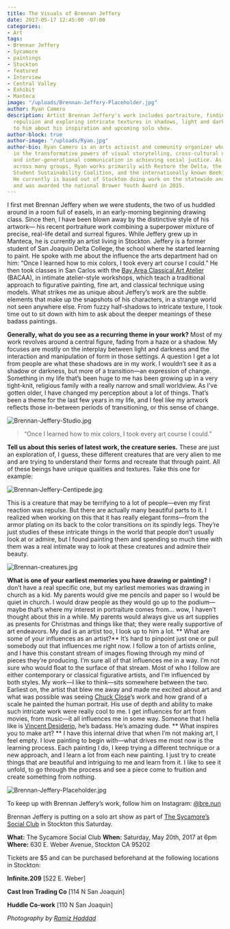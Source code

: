 ```yaml
---
title: The Visuals of Brennan Jeffery
date: 2017-05-17 12:45:00 -07:00
categories:
- Art
tags:
- Brennan Jeffery
- Sycamore
- paintings
- Stockton
- featured
- Interview
- Central Valley
- Exhibit
- Manteca
image: "/uploads/Brennan-Jeffery-Placeholder.jpg"
author: Ryan Camero
description: Artist Brennan Jeffery's work includes portraiture, finding beauty in
  repulsion and exploring intricate textures in shadows, light and darkness. We talk
  to him about his inspiration and upcoming solo show.
author-block: true
author-image: "/uploads/Ryan.jpg"
author-bio: Ryan Camero is an arts activist and community organizer who believes wholeheartedly
  in the transformative powers of visual storytelling, cross-cultural understanding,
  and inter-generational communication in achieving social justice. As a coalition-builder
  across many groups, Ryan works primarily with Restore the Delta, the statewide California
  Student Sustainability Coalition, and the internationally known Beehive Design Collective.
  He currently is based out of Stockton doing work on the statewide and national level
  and was awarded the national Brower Youth Award in 2015.
---
```


I first met Brennan Jeffery when we were students, the two of us huddled around in a room full of easels, in an early-morning beginning drawing class. Since then, I have been blown away by the distinctive style of his artwork— his recent portraiture work combining a superpower mixture of precise, real-life detail and surreal figures. While Jeffery grew up in Manteca, he is currently an artist living in Stockton. Jeffery is a former student of San Joaquin Delta College, the school where he started learning to paint. He spoke with me about the influence the arts department had on him: “Once I learned how to mix colors, I took every art course I could.” He then took classes in San Carlos with the [Bay Area Classical Art Atelier](http://www.bacaa.org/) (BACAA), in intimate atelier-style workshops, which teach a traditional approach to figurative painting, fine art, and classical technique using models. What strikes me as unique about Jeffery’s work are the subtle elements that make up the snapshots of his characters, in a strange world not seen anywhere else. From fuzzy half-shadows to intricate texture, I took time out to sit down with him to ask about the deeper meanings of these badass paintings.

**Generally, what do you see as a recurring theme in your work?**
Most of my work revolves around a central figure, fading from a haze or a shadow. My focuses are mostly on the interplay between light and darkness and the interaction and manipulation of form in those settings. A question I get a lot from people are what these shadows are in my work. I wouldn’t see it as a shadow or darkness, but more of a transition—an expression of change. Something in my life that’s been huge to me has been growing up in a very tight-knit, religious family with a really narrow and small worldview. As I’ve gotten older, I have changed my perception about a lot of things. That’s been a theme for the last few years in my life, and I feel like my artwork reflects those in-between periods of transitioning, or this sense of change.

![Brennan-Jeffery-Studio.jpg](/uploads/Brennan-Jeffery-Studio.jpg)

>“Once I learned how to mix colors, I took every art course I could.”

**Tell us about this series of latest work, the creature series.**
These are just an exploration of, I guess, these different creatures that are very alien to me and are trying to understand their forms and recreate that through paint. All of these beings have unique qualities and textures. Take this one for example: 

![Brennan-Jeffery-Centipede.jpg](/uploads/Brennan-Jeffery-Centipede.jpg)

This is a creature that may be terrifying to a lot of people—even my first reaction was repulse. But there are actually many beautiful parts to it. I realized when working on this that it has really elegant forms—from the armor plating on its back to the color transitions on its spindly legs. They’re just studies of these intricate things in the world that people don’t usually look at or admire, but I found painting them and spending so much time with them was a real intimate way to look at these creatures and admire their beauty. 

![Brennan-creatures.jpg](/uploads/Brennan-creatures.jpg)

**What is one of your earliest memories you have drawing or painting?**
I don’t have a real specific one, but my earliest memories was drawing in church as a kid. My parents would give me pencils and paper so I would be quiet in church. I would draw people as they would go up to the podium—maybe that’s where my interest in portraiture comes from... wow, I haven’t thought about this in a while. My parents would always give us art supplies as presents for Christmas and things like that; they were really supportive of art endeavors. My dad is an artist too, I look up to him a lot. 
**
What are some of your influences as an artist?**
It’s hard to pinpoint just one or pull somebody out that influences me right now. I follow a ton of artists online, and I have this constant stream of images flowing through my mind of pieces they’re producing. I’m sure all of that influences me in a way. I’m not sure who would float to the surface of that stream. Most of who I follow are either contemporary or classical figurative artists, and I’m influenced by both styles. My work—I like to think—sits somewhere between the two. Earliest on, the artist that blew me away and made me excited about art and what was possible was seeing [Chuck Close](http://chuckclose.com/)’s work and how grand of a scale he painted the human portrait. His use of depth and ability to make such intricate work were really cool to me. I get influences for art from movies, from music—it all influences me in some way. Someone that I hella like is [Vincent Desiderio](http://www.vincent-desiderio.com/), he’s badass. He’s amazing dude. 
**
What inspires you to make art? **
I have this internal drive that when I’m not making art, I feel empty. I love painting to begin with—what drives me most now is the learning process. Each painting I do, I keep trying a different technique or a new approach, and I learn a lot from each new painting. I just try to create things that are beautiful and intriguing to me and learn from it. I like to see it unfold, to go through the process and see a piece come to fruition and create something from nothing.

![Brennan-Jeffery-Placeholder.jpg](/uploads/Brennan-Jeffery-Placeholder.jpg)

To keep up with Brennan Jeffery’s work, follow him on Instagram: [@bre.nun](https://www.instagram.com/bre.nun/)

Brennan Jeffery is putting on a solo art show as part of [The Sycamore’s Social Club](https://www.facebook.com/events/1818788141774290) in Stockton this Saturday. 

**What:** The Sycamore Social Club
**When:** Saturday, May 20th, 2017 at 6pm
**Where:** 630 E. Weber Avenue, Stockton CA 95202

Tickets are $5 and can be purchased beforehand at the following locations in Stockton:

**Infinite.209**
[522 E. Weber]

**Cast Iron Trading Co**
[114 N San Joaquin]

**Huddle Co-work** 
[110 N San Joaquin]

*Photography by [Ramiz Haddad](https://www.instagram.com/topramiz/)*